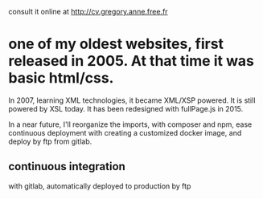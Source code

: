 consult it online at http://cv.gregory.anne.free.fr

# one of my oldest websites, first released in 2005. At that time it was basic html/css.
In 2007, learning XML technologies, it became XML/XSP powered. It is still powered by XSL today.
It has been redesigned with fullPage.js in 2015.

In a near future, I'll reorganize the imports, with composer and npm, ease continuous deployment with creating a customized docker image,
and deploy by ftp from gitlab.


## continuous integration

with gitlab, automatically deployed to production by ftp
